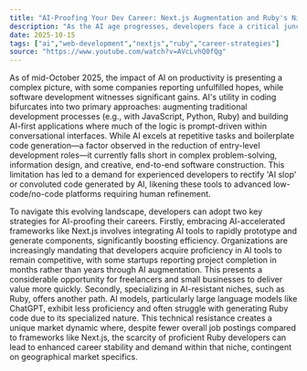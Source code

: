 ```yaml
---
title: "AI-Proofing Your Dev Career: Next.js Augmentation and Ruby's Niche Resilience in the Evolving AI Landscape"
description: "As the AI age progresses, developers face a critical juncture: leveraging AI for enhanced productivity or specializing in AI-resistant domains. This article explores dual strategies for AI-proofing a software development career, focusing on Next.js and Ruby."
date: 2025-10-15
tags: ["ai","web-development","nextjs","ruby","career-strategies"]
source: "https://www.youtube.com/watch?v=AVcLvhQ0fQg"
---
```

As of mid-October 2025, the impact of AI on productivity is presenting a complex picture, with some companies reporting unfulfilled hopes, while software development witnesses significant gains. AI's utility in coding bifurcates into two primary approaches: augmenting traditional development processes (e.g., with JavaScript, Python, Ruby) and building AI-first applications where much of the logic is prompt-driven within conversational interfaces. While AI excels at repetitive tasks and boilerplate code generation—a factor observed in the reduction of entry-level development roles—it currently falls short in complex problem-solving, information design, and creative, end-to-end software construction. This limitation has led to a demand for experienced developers to rectify 'AI slop' or convoluted code generated by AI, likening these tools to advanced low-code/no-code platforms requiring human refinement.

To navigate this evolving landscape, developers can adopt two key strategies for AI-proofing their careers. Firstly, embracing AI-accelerated frameworks like Next.js involves integrating AI tools to rapidly prototype and generate components, significantly boosting efficiency. Organizations are increasingly mandating that developers acquire proficiency in AI tools to remain competitive, with some startups reporting project completion in months rather than years through AI augmentation. This presents a considerable opportunity for freelancers and small businesses to deliver value more quickly. Secondly, specializing in AI-resistant niches, such as Ruby, offers another path. AI models, particularly large language models like ChatGPT, exhibit less proficiency and often struggle with generating Ruby code due to its specialized nature. This technical resistance creates a unique market dynamic where, despite fewer overall job postings compared to frameworks like Next.js, the scarcity of proficient Ruby developers can lead to enhanced career stability and demand within that niche, contingent on geographical market specifics.